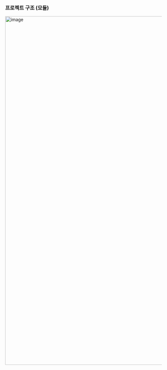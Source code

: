 ### 프로젝트 구조 (모듈)
<img width="1120" alt="image" src="https://github.com/seminchoi/msa-spotify-clone/assets/89959944/9748660a-3baa-41ce-bdc2-8032f841e534">
